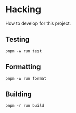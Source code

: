 # Hacking

How to develop for this project.

## Testing

```shell
pnpm -w run test
```

## Formatting

```shell
pnpm -w run format
```

## Building

```shell
pnpm -r run build
```
